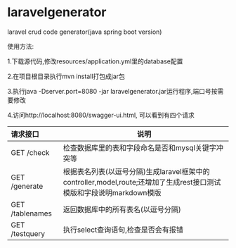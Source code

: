 # laravelgenerator
laravel crud code generator(java spring boot version)

使用方法:

1.下载源代码,修改resources/application.yml里的database配置

2.在项目根目录执行mvn install打包成jar包

3.执行java -Dserver.port=8080 -jar laravelgenerator.jar运行程序,端口号按需要修改

4.访问http://localhost:8080/swagger-ui.html, 可以看到有四个请求

| 请求接口      | 说明           |
| :----------  | -------------- |
| GET /check       | 检查数据库里的表和字段命名是否和mysql关键字冲突等 |
| GET /generate    | 根据表名列表(以逗号分隔)生成laravel框架中的controller,model,route;还增加了生成rest接口测试模版和字段说明markdown模版 |
| GET /tablenames  | 返回数据库中的所有表名(以逗号分隔) |
| GET /testquery   | 执行select查询语句,检查是否会有报错 |
